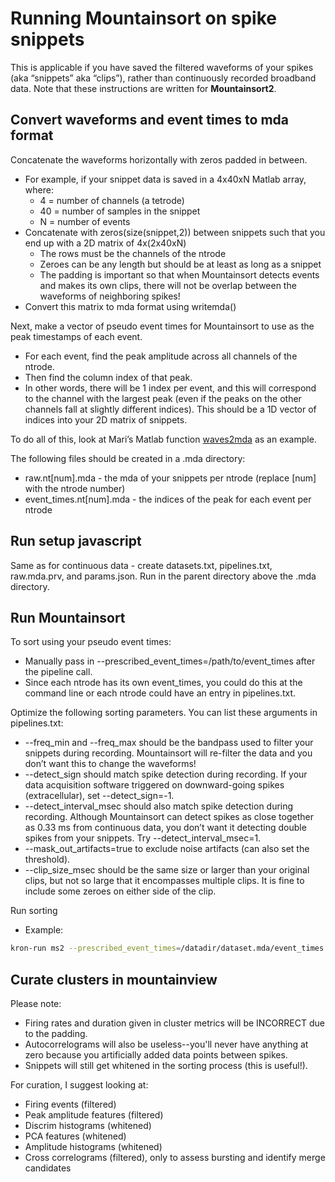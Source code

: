 # Running Mountainsort on spike snippets

This is applicable if you have saved the filtered waveforms of your spikes (aka “snippets” aka “clips”), rather than continuously recorded broadband data. Note that these instructions are written for **Mountainsort2**.  

## Convert waveforms and event times to mda format

Concatenate the waveforms horizontally with zeros padded in between.
  * For example, if your snippet data is saved in a 4x40xN Matlab array, where:
    * 4 = number of channels (a tetrode)
    *	40 = number of samples in the snippet
    * N = number of events
  * Concatenate with zeros(size(snippet,2)) between snippets such that you end up with a 2D matrix of 4x(2x40xN)
    * The rows must be the channels of the ntrode
    * Zeroes can be any length but should be at least as long as a snippet
    * The padding is important so that when Mountainsort detects events and makes its own clips, there will not be overlap between the waveforms of neighboring spikes!
  * Convert this matrix to mda format using writemda()

Next, make a vector of pseudo event times for Mountainsort to use as the peak timestamps of each event.
  * For each event, find the peak amplitude across all channels of the ntrode.
  * Then find the column index of that peak.
  * In other words, there will be 1 index per event, and this will correspond to the channel with the largest peak (even if the peaks on the other channels fall at slightly different indices). This should be a 1D vector of indices into your 2D matrix of snippets.

To do all of this, look at Mari’s Matlab function [waves2mda](https://bitbucket.org/franklab/trodes2ff_shared/src/d360eaf7bce693cb37b8ad56a89c7d45406d63fa/waves2mda.m?at=develop&fileviewer=file-view-default) as an example.

The following files should be created in a .mda directory:
  * raw.nt[num].mda - the mda of your snippets per ntrode (replace [num] with the ntrode number)
  * event_times.nt[num].mda - the indices of the peak for each event per ntrode

## Run setup javascript
Same as for continuous data - create datasets.txt, pipelines.txt, raw.mda.prv, and params.json. Run in the parent directory above the .mda directory.

## Run Mountainsort 

To sort using your pseudo event times:
  * Manually pass in --prescribed_event_times=/path/to/event_times after the pipeline call.
  * Since each ntrode has its own event_times, you could do this at the command line or each ntrode could have an entry in pipelines.txt.

Optimize the following sorting parameters. You can list these arguments in pipelines.txt:
  * --freq_min and --freq_max should be the bandpass used to filter your snippets during recording. Mountainsort will re-filter the data and you don’t want this to change the waveforms!
  * --detect_sign should match spike detection during recording.  If your data acquisition software triggered on downward-going spikes (extracellular), set --detect_sign=-1.
  * --detect_interval_msec should also match spike detection during recording. Although Mountainsort can detect spikes as close together as 0.33 ms from continuous data, you don’t want it detecting double spikes from your snippets. Try --detect_interval_msec=1.
  * --mask_out_artifacts=true to exclude noise artifacts (can also set the threshold).
  * --clip_size_msec should be the same size or larger than your original clips, but not so large that it encompasses multiple clips.  It is fine to include some zeroes on either side of the clip.

Run sorting
  * Example: 
```bash
kron-run ms2 --prescribed_event_times=/datadir/dataset.mda/event_times.nt13.mda nt13
```

## Curate clusters in mountainview 

Please note:
  * Firing rates and duration given in cluster metrics will be INCORRECT due to the padding.  
  * Autocorrelograms will also be useless--you'll never have anything at zero because you artificially added data points between spikes.
  * Snippets will still get whitened in the sorting process (this is useful!).

For curation, I suggest looking at:
  * Firing events (filtered)
  * Peak amplitude features (filtered)    
  * Discrim histograms (whitened)
  * PCA features (whitened)
  * Amplitude histograms (whitened)
  * Cross correlograms (filtered), only to assess bursting and identify merge candidates 
